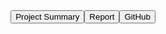   <title>LAMAS 2023 Group 10</title>
  <link rel="stylesheet" href="styles.css">
  <script src="script.js"></script>
  <style>
    .tabs {
      display: flex;
      justify-content: center;
    }
  
    .tab {
      cursor: pointer;
      padding: 10px 20px;
      background-color: #ccc;
      border: none;
      border-radius: 4px;
      margin-right: 10px;
    }
  
    .tab:hover {
      background-color: #ddd;
    }
  
    .tab.active {
      background-color: #fff;
    }
  
    .tab-content {
      display: none;
    }
  </style>
  <script>
    function openTab(evt, tabName) {
      var tabContents = document.getElementsByClassName("tab-content");
      for (var i = 0; i < tabContents.length; i++) {
        tabContents[i].style.display = "none";
      }
  
      var tabs = document.getElementsByClassName("tab");
      for (var i = 0; i < tabs.length; i++) {
        tabs[i].className = tabs[i].className.replace(" active", "");
      }
  
      document.getElementById(tabName).style.display = "block";
      evt.currentTarget.className += " active";
    }
  
    document.getElementById("summary").style.display = "block";
    document.getElementsByClassName("tab")[0].className += " active";
  </script>
  <div class="tabs">
    <button class="tab" onclick="openTab(event, 'summary')">Project Summary</button>
    <button class="tab" onclick="openTab(event, 'report')">Report</button>
    <button class="tab" onclick="openTab(event, 'github')">GitHub</button>
  </div>
  
  <div id="summary" class="tab-content">
    Welcome to the LAMAS 2023 Group 10 project!
    <p>
      This project is an implementation of the Cheat! game using higher order knowledge.
      <br>
      The game is played with three agents depicting 0, 1st, and 2nd order knowledge strategies. The cards involved in the game are Aces, Kings, Queens, and Jacks.
      <br>
      More information can be found in the Report section.
    </p>
  </div>
  
<div id="report" class="tab-content">
  <object data="Set F - s3974537.pdf" type="application/pdf" width="1100px" height="600px">
    <p>Unable to display PDF. <a href="Set F - s3974537.pdf">Download it here</a>.</p>
  </object>
</div>
  
  <div id="github" class="tab-content">
    The implementation of the game can be found at <a href="https://github.com/rares1609/LAMAS_Cheat">this GitHub repository</a>
  </div>
